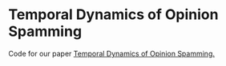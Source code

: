 # Temporal Dynamics of Opinion Spamming

Code for our paper <a href="http://www2.cs.uh.edu/~syantokc/papers/www2016-yelp.pdf">Temporal Dynamics of Opinion Spamming.</a>
